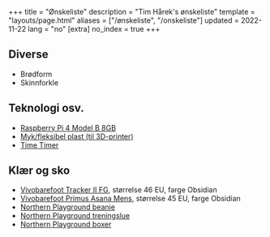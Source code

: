+++
title = "Ønskeliste"
description = "Tim Hårek's ønskeliste"
template = "layouts/page.html"
aliases = ["/ønskeliste", "/onskeliste"]
updated = 2022-11-22
lang = "no"
[extra]
no_index = true
+++

## Diverse

- Brødform
- Skinnforkle

## Teknologi osv.

- [Raspberry Pi 4 Model B 8GB](https://prisguiden.no/produkt/raspberry-pi-4-model-b-8gb-448032)
- [Myk/fleksibel plast (til 3D-printer)](https://prisguiden.no/produkt/v/A7lvW3JDb7U)
- [Time Timer](https://lekeakademiet.no/time-timer-mod-svart-1-time-1078-jac5026.html)

## Klær og sko

- [Vivobarefoot Tracker II FG](https://www.vivobarefoot.com/rw/tracker-ii-fg-mens),
  størrelse 46 EU, farge Obsidian
- [Vivobarefoot Primus Asana Mens](https://www.vivobarefoot.com/rw/primus-asana-mens?colour=Obsidian),
  størrelse 45 EU, farge Obsidian
- [Northern Playground beanie](https://www.northernplayground.no/nb/shop/the-recycled-wool-beanie)
- [Northern Playground treningslue](https://www.northernplayground.no/nb/shop/toyen-lue)
- [Northern Playground boxer](https://www.northernplayground.no/nb/shop/Boxer-kort)
